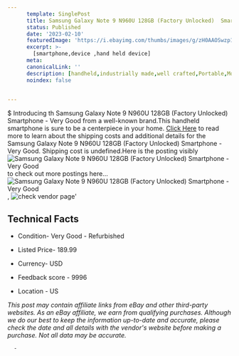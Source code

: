 ```yaml
---
      template: SinglePost
      title: Samsung Galaxy Note 9 N960U 128GB (Factory Unlocked)  Smartphone - Very Good
      status: Published
      date: '2023-02-10'
      featuredImage: 'https://i.ebayimg.com/thumbs/images/g/zH0AAOSwzp1d8TJ5/s-l225.jpg'
      excerpt: >-
        [smartphone,device ,hand held device]
      meta:
      canonicalLink: ''
      description: [handheld,industrially made,well crafted,Portable,Mobile,Compact,Convenient,Lightweight,Maneuverable,Man-portable,Miniature,Carriable,Hand-held,Light,Holdable,Transportable,Mobile device,Pocket-sized,On-the-go,Wireless,Cordless,Compact size,Convenient size, smartphone,device ,hand held device]
      noindex: false
      

---
```

$
      Introducing th Samsung Galaxy Note 9 N960U 128GB (Factory Unlocked)  Smartphone - Very Good from a well-known brand.This handheld smartphone is sure to be a centerpiece in your home. [Click Here](https://www.ebay.com/itm/325415072928?hash=item4bc43ff4a0%3Ag%3AzH0AAOSwzp1d8TJ5&amdata=enc%3AAQAHAAAA4MqfNgZ0RbljMwkfYw3lOPmoxBip23ChStFb7J2Brb4sAermGLqOffdgxWSY8fMzN5HOR3TB1NvQHd4NAZo5jy9i0hmc4IDICMeMq0e7anvWEkVQ0pOSfR%2FTXDX1nllCTW8vZH87GGGT6HCAZ6lnmp9JHozSdHr2CxlnVMvKbzWVbbM%2BbG%2FNM%2BxERIdZbmmVgQlqfeX27zG27G1fA9MdttMlMXogXonge%2BEBXqkzVxu7nnfz4NgAx0pJ%2FH2UhhWaHfLTLN13MQi8O7A6yQNH%2FsSCZmkbJc%2Fn5EvqkVgpd12w&mkevt=1&mkcid=1&mkrid=711-53200-19255-0&campid=%253CePNCampaignId%253E&customid=%253CreferenceId%253E&toolid=10049) to read more to learn about the shipping costs and additional details for the Samsung Galaxy Note 9 N960U 128GB (Factory Unlocked)  Smartphone - Very Good. Shipping cost is undefined.Here is the posting visibly ![Samsung Galaxy Note 9 N960U 128GB (Factory Unlocked)  Smartphone - Very Good](https://i.ebayimg.com/thumbs/images/g/zH0AAOSwzp1d8TJ5/s-l225.jpg) to check out more postings here... ![Samsung Galaxy Note 9 N960U 128GB (Factory Unlocked)  Smartphone - Very Good](https://i.ebayimg.com/images/g/zH0AAOSwzp1d8TJ5/s-l1600.jpg), ![check vendor page]()'

      

 ## Technical Facts 



     
      

 - Condition- Very Good - Refurbished 


      

 - Listed Price- 189.99 


      

 - Currency- USD 


      

 - Feedback score - 9996 


      

 - Location - US 


      
      

 *_This post may contain affiliate links from eBay and other third-party websites. As an eBay affiliate, we earn from qualifying purchases. Although we do our best to keep the information up-to-date and accurate, please check the date and all details with the vendor's website before making a purchase. Not all data may be accurate._*




      -
